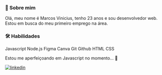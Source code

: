 ### 🚀 Sobre mim

Olá, meu nome é Marcos Vinicius, tenho 23 anos e sou desenvolvedor web. Estou em busca do meu primeiro emprego na área.

### 🛠 Habilidades

Javascript 
Node.js 
Figma
Canva
Git 
Github 
HTML
CSS


Estou me aperfeiçoando em Javascript no momento... 🧠

[![linkedin](https://img.shields.io/badge/linkedin-0A66C2?style=for-the-badge&logo=linkedin&logoColor=white)](https://www.linkedin.com/in/mviniciussb/ )
